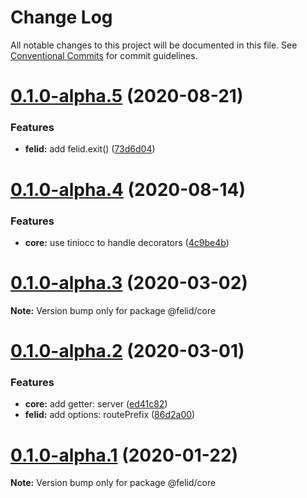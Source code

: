 # Change Log

All notable changes to this project will be documented in this file.
See [Conventional Commits](https://conventionalcommits.org) for commit guidelines.

# [0.1.0-alpha.5](https://github.com/felidjs/felid/compare/v0.1.0-alpha.4...v0.1.0-alpha.5) (2020-08-21)


### Features

* **felid:** add felid.exit() ([73d6d04](https://github.com/felidjs/felid/commit/73d6d040a52191ae7b05b94a336af9e13a0b98d6))





# [0.1.0-alpha.4](https://github.com/felidjs/felid/compare/v0.1.0-alpha.3...v0.1.0-alpha.4) (2020-08-14)


### Features

* **core:** use tiniocc to handle decorators ([4c9be4b](https://github.com/felidjs/felid/commit/4c9be4bc3a2692239348a33e21502b134c7c2c22))





# [0.1.0-alpha.3](https://github.com/felidjs/felid/compare/v0.1.0-alpha.2...v0.1.0-alpha.3) (2020-03-02)

**Note:** Version bump only for package @felid/core





# [0.1.0-alpha.2](https://github.com/felidjs/felid/compare/v0.1.0-alpha.1...v0.1.0-alpha.2) (2020-03-01)


### Features

* **core:** add getter: server ([ed41c82](https://github.com/felidjs/felid/commit/ed41c8229fa3cc49ea3b070c71bd434d1f6694a2))
* **felid:** add options: routePrefix ([86d2a00](https://github.com/felidjs/felid/commit/86d2a00493e19639a0fdfc17fa0f224e9b290b8c))





# [0.1.0-alpha.1](https://github.com/felidjs/felid/compare/v0.1.0-alpha.0...v0.1.0-alpha.1) (2020-01-22)

**Note:** Version bump only for package @felid/core

